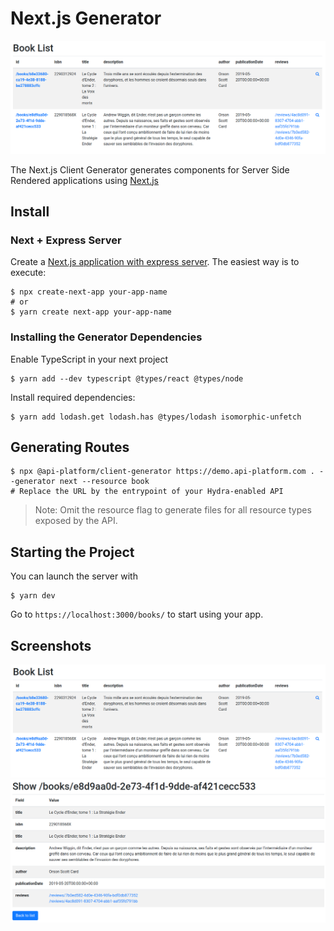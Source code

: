 # Next.js Generator

![List screenshot](images/nextjs/client-generator-nextjs-list.png)

The Next.js Client Generator generates components for Server Side Rendered applications using [Next.js](https://zeit.co/blog/next)

## Install

### Next + Express Server

Create a [Next.js application with express server](https://github.com/zeit/next.js/tree/canary/examples/custom-server-express). The easiest way is to execute:  

    $ npx create-next-app your-app-name
    # or
    $ yarn create next-app your-app-name

### Installing the Generator Dependencies

Enable TypeScript in your next project

    $ yarn add --dev typescript @types/react @types/node

Install required dependencies:

    $ yarn add lodash.get lodash.has @types/lodash isomorphic-unfetch

## Generating Routes

    $ npx @api-platform/client-generator https://demo.api-platform.com . --generator next --resource book
    # Replace the URL by the entrypoint of your Hydra-enabled API

> Note: Omit the resource flag to generate files for all resource types exposed by the API.

## Starting the Project

You can launch the server with 

    $ yarn dev

Go to `https://localhost:3000/books/` to start using your app.

## Screenshots

![List](images/nextjs/client-generator-nextjs-list.png)  
![Show](images/nextjs/client-generator-nextjs-show.png)
